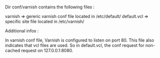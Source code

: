Dir conf/varnish contains the following files :

varnish => gereric varnish conf file located in /etc/default/
default.vcl => specific site file located in /etc/varnish/

Additional infos :

In varnish conf file, Varnish is configured to listen on port 80. This file also indicates that vcl files are used.
So in default.vcl, the conf request for non-cached request on 127.0.0.1:8080.